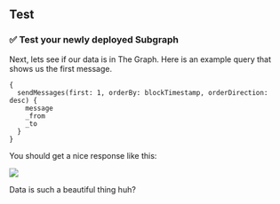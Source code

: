 ## Test

### ✅ Test your newly deployed Subgraph

Next, lets see if our data is in The Graph. Here is an example query that shows us the first message.

```
{
  sendMessages(first: 1, orderBy: blockTimestamp, orderDirection: desc) {
    message
    _from
    _to
  }
}
```

You should get a nice response like this:

![](/public/images/TheGraph-ScaffoldEth2/section-1/1_4_1.png)

Data is such a beautiful thing huh?
